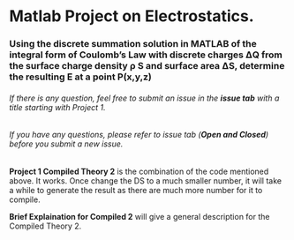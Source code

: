 # Matlab Project on Electrostatics.

### Using the discrete summation solution in MATLAB of the integral form of Coulomb’s Law with discrete charges ΔQ from the surface charge density ρ S and surface area ΔS, determine the resulting E at a point P(x,y,z)

###### If there is any question, feel free to submit an issue in the **_issue tab_** with a title starting with _Project 1_.

###### If you have any questions, please refer to issue tab (**Open and Closed**) before you submit a new issue.
  
**Project 1 Compiled Theory 2** is the combination of the code mentioned above. It works. Once change the DS to a much smaller number, it will take a while to generate the result as there are much more number for it to compile.

**Brief Explaination for Compiled 2** will give a general description for the Compiled Theory 2.
